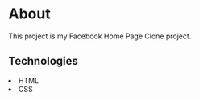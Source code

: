 <h1>About</h1>
<p>This project is my Facebook Home Page Clone project.</p>

<h2>Technologies</h2>

<li>HTML</li>
<li>CSS</li>
